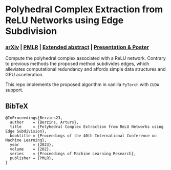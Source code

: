 # Polyhedral Complex Extraction from ReLU Networks using Edge Subdivision
### **[arXiv](https://arxiv.org/abs/2306.07212)** | **[PMLR](https://proceedings.mlr.press/v202/berzins23a.html)** | **[Extended abstract](https://openreview.net/forum?id=QrJ6WaWfuP)** | **[Presentation & Poster](https://icml.cc/virtual/2023/poster/23539)**


Compute the polyhedral complex associated with a ReLU network.
Contrary to previous methods the proposed method subdivides edges, which alleviates computational redundancy and affords simple data structures and GPU acceleration.

This repo implements the proposed algorithm in vanilla `PyTorch` with `CUDA` support.


## BibTeX

```
@InProceedings{Berzins23,
  author    = {Berzins, Arturs},
  title     = {Polyhedral Complex Extraction from ReLU Networks using Edge Subdivision},
  booktitle = {Proceedings of the 40th International Conference on Machine Learning},
  year      = {2023},
  volume    = {202},
  series    = {Proceedings of Machine Learning Research},
  publisher = {PMLR},
}
```